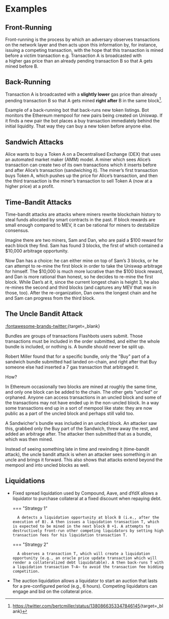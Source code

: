 # Examples

## Front-Running

Front-running is the process by which an adversary observes transactions on the network layer and then acts upon this information by, for instance, issuing a competing transaction, with the hope that this transaction is mined before a victim transaction e.g. Transaction A is broadcasted with a higher gas price than an already pending transaction B so that A gets mined before B.

## Back-Running

Transaction A is broadcasted with a **slightly lower** gas price than already pending transaction B so that A gets mined **right** **after** B in the same block[^1].

Example of a back-running bot that back-runs new token listings. Bot monitors the Ethereum mempool for new pairs being created on Uniswap. If it finds a new pair the bot places a buy transaction immediately behind the initial liquidity. That way they can buy a new token before anyone else.

## Sandwich Attacks

Alice wants to buy a Token A on a Decentralised Exchange (DEX) that uses an automated market maker (AMM) model. A miner which sees Alice’s transaction can create two of its own transactions which it inserts before and after Alice’s transaction (sandwiching it). The miner’s first transaction buys Token A, which pushes up the price for Alice’s transaction, and then the third transaction is the miner’s transaction to sell Token A (now at a higher price) at a profit.

## Time-Bandit Attacks

Time-bandit attacks are attacks where miners rewrite blockchain history to steal funds allocated by smart contracts in the past. If block rewards are small enough compared to MEV, it can be rational for miners to destabilize consensus.

Imagine there are two miners, Sam and Dan, who are paid a $100 reward for each block they find. Sam has found 3 blocks, the first of which contained a $10,000 arbitrage opportunity.

Now Dan has a choice: he can either mine on top of Sam’s 3 blocks, or he can attempt to re-mine the first block in order to take the Uniswap arbitrage for himself. The $10,000 is much more lucrative than the $100 block reward, and Dan is more rational than honest, so he decides to re-mine the first block. While Dan’s at it, since the current longest chain is height 3, he also re-mines the second and third blocks (and captures any MEV that was in those, too). After the re-organization, Dan owns the longest chain and he and Sam can progress from the third block.

## The Uncle Bandit Attack

[:fontawesome-brands-twitter:](https://twitter.com/bertcmiller/status/1382673587715342339?s=20){target=_blank}

Bundles are groups of transactions Flashbots users submit. Those transactions must be included in the order submitted, and either the whole bundle is included, or nothing is. A bundle should never be split up.

Robert Miller found that for a specific bundle, only the "Buy" part of a sandwich bundle submitted had landed on-chain, and right after that Buy someone else had inserted a 7 gas transaction that arbitraged it.

How?

In Ethereum occasionally two blocks are mined at roughly the same time, and only one block can be added to the chain. The other gets "uncled" or orphaned. Anyone can access transactions in an uncled block and some of the transactions may not have ended up in the non-uncled block. In a way some transactions end up in a sort of mempool like state: they are now public as a part of the uncled block and perhaps still valid too.

A Sandwicher's bundle was included in an uncled block. An attacker saw this, grabbed only the Buy part of the Sandwich, threw away the rest, and added an arbitrage after. The attacker then submitted that as a bundle, which was then mined. 

Instead of seeing something late in time and rewinding it (time-bandit attack), the uncle bandit attack is when an attacker sees something in an uncle and brings it forward. This also shows that attacks extend beyond the mempool and into uncled blocks as well. 

## Liquidations

* Fixed spread liquidation used by Compound, Aave, and dYdX allows a liquidator to purchase collateral at a fixed discount when repaying debt. 

    === "Strategy 1"

        A detects a liquidation opportunity at block B (i.e., after the execution of B). A then issues a liquidation transaction T, which is expected to be mined in the next block B +1. A attempts to destructively front-run other competing liquidators by setting high transaction fees for his liquidation transaction T.

    === "Strategy 2"

        A observes a transaction T, which will create a liquidation opportunity (e.g., an oracle price update transaction which will render a collateralized debt liquidatable). A then back-runs T with a liquidation transaction T~A~ to avoid the transaction fee bidding competition.


* The auction liquidation allows a liquidator to start an auction that lasts for a pre-configured period (e.g., 6 hours). Competing liquidators can engage and bid on the collateral price.


[^1]: <https://twitter.com/bertcmiller/status/1380866353347846145>{target=_blank}